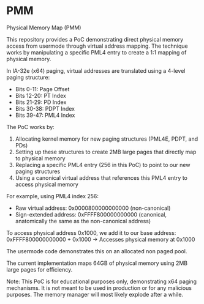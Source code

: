 # PMM
Physical Memory Map (PMM)

This repository provides a PoC demonstrating direct physical memory access from usermode through virtual address mapping.
The technique works by manipulating a specific PML4 entry to create a 1:1 mapping of physical memory.

In IA-32e (x64) paging, virtual addresses are translated using a 4-level paging structure:
- Bits 0-11: Page Offset
- Bits 12-20: PT Index
- Bits 21-29: PD Index
- Bits 30-38: PDPT Index
- Bits 39-47: PML4 Index

The PoC works by:
1. Allocating kernel memory for new paging structures (PML4E, PDPT, and PDs)
2. Setting up these structures to create 2MB large pages that directly map to physical memory
3. Replacing a specific PML4 entry (256 in this PoC) to point to our new paging structures
4. Using a canonical virtual address that references this PML4 entry to access physical memory

For example, using PML4 index 256:
- Raw virtual address: 0x0000800000000000 (non-canonical)
- Sign-extended address: 0xFFFF800000000000 (canonical, anatomically the same as the non-canonical address)

To access physical address 0x1000, we add it to our base address:
0xFFFF800000000000 + 0x1000 -> Accesses physical memory at 0x1000

The usermode code demonstrates this on an allocated non paged pool.

The current implementation maps 64GB of physical memory using 2MB large pages for efficiency.

Note: This PoC is for educational purposes only, demonstrating x64 paging mechanisms. It is not meant to be used in production or for any malicious purposes. The memory manager will most likely explode after a while.